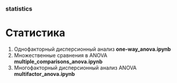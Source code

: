 ### statistics

# Статистика
1. Однофакторный дисперсионный анализ **one-way_anova.ipynb**
2. Множественные сравнения в ANOVA **multiple_comparisons_anova.ipynb**
3. Многофакторный дисперсионный анализ ANOVA **multifactor_anova.ipynb**
